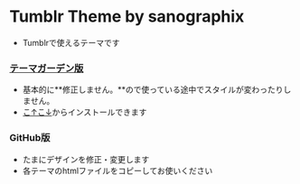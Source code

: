 # Tumblr Theme by sanographix

* Tumblrで使えるテーマです

### [テーマガーデン版](http://www.tumblr.com/themes/by/reblographix)

- 基本的に**修正しません。**ので使っている途中でスタイルが変わったりしません。
- [こ↑こ↓](http://www.tumblr.com/themes/by/reblographix)からインストールできます


### GitHub版

- たまにデザインを修正・変更します
- 各テーマのhtmlファイルをコピーしてお使いください